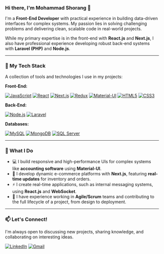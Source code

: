 ### Hi there, I'm Mohammad Shorang 👋

I'm a **Front-End Developer** with practical experience in building data-driven interfaces for complex systems. My passion lies in solving challenging problems and delivering clean, scalable code in real-world projects.

While my primary expertise is in the front-end with **React.js** and **Next.js**, I also have professional experience developing robust back-end systems with **Laravel (PHP)** and **Node.js**.

---

### 🚀 My Tech Stack

A collection of tools and technologies I use in my projects:

**Front-End:**
<p>
  <a href="https://developer.mozilla.org/en-US/docs/Web/JavaScript"><img src="https://img.shields.io/badge/JavaScript-F7DF1E?style=for-the-badge&logo=javascript&logoColor=black" alt="JavaScript"/></a>
  <a href="https://reactjs.org/"><img src="https://img.shields.io/badge/React-20232A?style=for-the-badge&logo=react&logoColor=61DAFB" alt="React"/></a>
  <a href="https://nextjs.org/"><img src="https://img.shields.io/badge/Next.js-000000?style=for-the-badge&logo=nextdotjs&logoColor=white" alt="Next.js"/></a>
  <a href="https://redux.js.org/"><img src="https://img.shields.io/badge/Redux-593D88?style=for-the-badge&logo=redux&logoColor=white" alt="Redux"/></a>
  <a href="https://mui.com/"><img src="https://img.shields.io/badge/Material--UI-007FFF?style=for-the-badge&logo=mui&logoColor=white" alt="Material-UI"/></a>
  <a href="https://developer.mozilla.org/en-US/docs/Web/HTML"><img src="https://img.shields.io/badge/HTML5-E34F26?style=for-the-badge&logo=html5&logoColor=white" alt="HTML5"/></a>
  <a href="https://developer.mozilla.org/en-US/docs/Web/CSS"><img src="https://img.shields.io/badge/CSS3-1572B6?style=for-the-badge&logo=css3&logoColor=white" alt="CSS3"/></a>
</p>

**Back-End:**
<p>
  <a href="https://nodejs.org/"><img src="https://img.shields.io/badge/Node.js-339933?style=for-the-badge&logo=nodedotjs&logoColor=white" alt="Node.js"/></a>
  <a href="https://laravel.com/"><img src="https://img.shields.io/badge/Laravel-FF2D20?style=for-the-badge&logo=laravel&logoColor=white" alt="Laravel"/></a>
</p>

**Databases:**
<p>
  <a href="https://www.mysql.com/"><img src="https://img.shields.io/badge/MySQL-4479A1?style=for-the-badge&logo=mysql&logoColor=white" alt="MySQL"/></a>
  <a href="https://www.mongodb.com/"><img src="https://img.shields.io/badge/MongoDB-47A248?style=for-the-badge&logo=mongodb&logoColor=white" alt="MongoDB"/></a>
  <a href="https://www.microsoft.com/sql-server"><img src="https://img.shields.io/badge/SQL_Server-CC2927?style=for-the-badge&logo=microsoftsqlserver&logoColor=white" alt="SQL Server"/></a>
</p>

---

### 🌱 What I Do

* 💻 I build responsive and high-performance UIs for complex systems like **accounting software** using **Material-UI**.
* 🚀 I develop dynamic e-commerce platforms with **Next.js**, featuring **real-time updates** for inventory and orders.
* ⚡ I create real-time applications, such as internal messaging systems, using **React.js** and **WebSocket**.
* 🤝 I have experience working in **Agile/Scrum** teams and contributing to the full lifecycle of a project, from design to deployment.

---

### 📫 Let's Connect!

I'm always open to discussing new projects, sharing knowledge, and collaborating on interesting ideas.

<p>
  <a href="YOUR_LINKEDIN_PROFILE_URL"><img src="https://img.shields.io/badge/LinkedIn-0077B5?style=for-the-badge&logo=linkedin&logoColor=white" alt="LinkedIn"/></a>
  <a href="mailto:mohammadshorang6@gmail.com"><img src="https://img.shields.io/badge/Gmail-D14836?style=for-the-badge&logo=gmail&logoColor=white" alt="Gmail"/></a>
</p>

